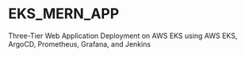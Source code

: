 # EKS_MERN_APP
Three-Tier Web Application Deployment on AWS EKS using AWS EKS, ArgoCD, Prometheus, Grafana, and Jenkins
